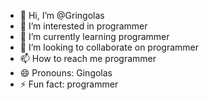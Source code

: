 - 👋 Hi, I’m @Gringolas
- 👀 I’m interested in 
programmer
- 🌱 I’m currently learning 
programmer
- 💞️ I’m looking to collaborate on 
programmer
- 📫 How to reach me 
programmer
- 😄 Pronouns: Gingolas
- ⚡ Fun fact: 
programmer

<!---
Gringolas/Gringolas is a ✨ special ✨ repository because its `README.md` (this file) appears on your GitHub profile.
You can click the Preview link to take a look at your changes.
--->
